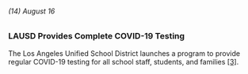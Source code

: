 ###### (14) August 16

### LAUSD Provides Complete COVID-19 Testing

The Los Angeles Unified School District launches a program to provide regular COVID-19 testing for all school staff, students, and families [[3]](https://www.nbclosangeles.com/news/local/a-coronavirus-timeline/2334100/).